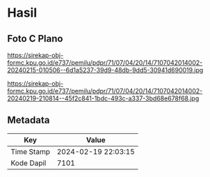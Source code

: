 # Hasil

## Foto C Plano

https://sirekap-obj-formc.kpu.go.id/e737/pemilu/pdpr/71/07/04/20/14/7107042014002-20240215-010506--6d1a5237-39d9-48db-9dd5-30941d690019.jpg

https://sirekap-obj-formc.kpu.go.id/e737/pemilu/pdpr/71/07/04/20/14/7107042014002-20240219-210814--45f2c841-1bdc-493c-a337-3bd68e678f68.jpg


## Metadata

| Key        | Value               |
| ---------- | ------------------- |
| Time Stamp | 2024-02-19 22:03:15 |
| Kode Dapil | 7101                |



